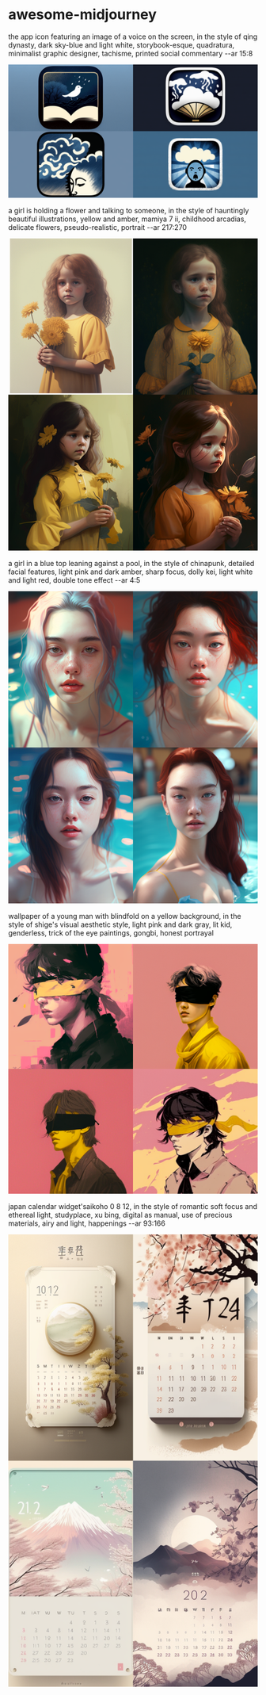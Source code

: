 # awesome-midjourney

the app icon featuring an image of a voice on the screen, in the style of qing dynasty, dark sky-blue and light white, storybook-esque, quadratura, minimalist graphic designer, tachisme, printed social commentary --ar 15:8

![](images/chazprogibator6_the_app_icon_featuring_an_image_of_a_voice_on_t_06765693-588f-49e7-aaec-865843dbafac.png)

a girl is holding a flower and talking to someone, in the style of hauntingly beautiful illustrations, yellow and amber, mamiya 7 ii, childhood arcadias, delicate flowers, pseudo-realistic, portrait --ar 217:270

![](images/chazprogibator6_a_girl_is_holding_a_flower_and_talking_to_someo_baf946f7-975e-4915-8adb-d950675ecbb8.png)

a girl in a blue top leaning against a pool, in the style of chinapunk, detailed facial features, light pink and dark amber, sharp focus, dolly kei, light white and light red, double tone effect --ar 4:5

![](images/chazprogibator6_a_girl_in_a_blue_top_leaning_against_a_pool_in__f0b215e1-f036-427d-8bc4-37ca09977566.png)

wallpaper of a young man with blindfold on a yellow background, in the style of shige's visual aesthetic style, light pink and dark gray, lit kid, genderless, trick of the eye paintings, gongbi, honest portrayal

![](images/nuxwaideqoj1_wallpaper_of_a_young_man_with_blindfold_on_a_yello_b05c660b-5e9c-4d11-af9e-eae5813fe5fe.png)

japan calendar widget'saikoho 0 8 12, in the style of romantic soft focus and ethereal light, studyplace, xu bing, digital as manual, use of precious materials, airy and light, happenings --ar 93:166

![](images/nuxwaideqoj1_japan_calendar_widgetsaikoho_0_8_12_in_the_style_o_744babcf-6466-43b5-845a-9e795be9474b.png)
